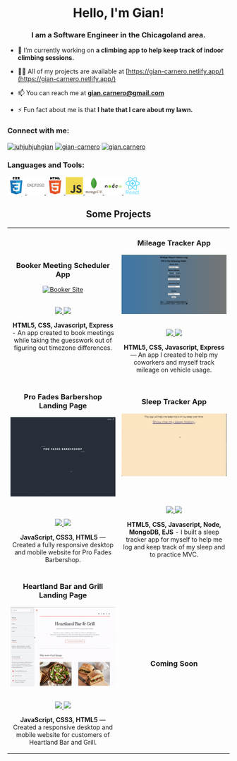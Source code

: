 <h1 align="center">Hello, I'm Gian!</h1>
<h3 align="center"> I am a Software Engineer in the Chicagoland area.</h3>

- 🔭 I’m currently working on **a climbing app to help keep track of indoor climbing sessions.**

- 👨‍💻 All of my projects are available at [https://gian-carnero.netlify.app/](https://gian-carnero.netlify.app/)

- 📫 You can reach me at **gian.carnero@gmail.com**

- ⚡ Fun fact about me is that **I hate that I care about my lawn.**

<h3 align="left">Connect with me:</h3>
<p align="left">
<a href="https://twitter.com/juhjuhjuhgian" target="blank"><img align="center" src="https://raw.githubusercontent.com/rahuldkjain/github-profile-readme-generator/master/src/images/icons/Social/twitter.svg" alt="juhjuhjuhgian" height="30" width="40" /></a>
<a href="https://linkedin.com/in/gian-carnero" target="blank"><img align="center" src="https://raw.githubusercontent.com/rahuldkjain/github-profile-readme-generator/master/src/images/icons/Social/linked-in-alt.svg" alt="gian-carnero" height="30" width="40" /></a>
<a href="https://fb.com/gian.carnero" target="blank"><img align="center" src="https://raw.githubusercontent.com/rahuldkjain/github-profile-readme-generator/master/src/images/icons/Social/facebook.svg" alt="gian.carnero" height="30" width="40" /></a>
</p>

<h3 align="left">Languages and Tools:</h3>
<p align="left"> <a href="https://www.w3schools.com/css/" target="_blank" rel="noreferrer"> <img src="https://raw.githubusercontent.com/devicons/devicon/master/icons/css3/css3-original-wordmark.svg" alt="css3" width="40" height="40"/> </a> <a href="https://expressjs.com" target="_blank" rel="noreferrer"> <img src="https://raw.githubusercontent.com/devicons/devicon/master/icons/express/express-original-wordmark.svg" alt="express" width="40" height="40"/> </a> <a href="https://www.w3.org/html/" target="_blank" rel="noreferrer"> <img src="https://raw.githubusercontent.com/devicons/devicon/master/icons/html5/html5-original-wordmark.svg" alt="html5" width="40" height="40"/> </a> <a href="https://developer.mozilla.org/en-US/docs/Web/JavaScript" target="_blank" rel="noreferrer"> <img src="https://raw.githubusercontent.com/devicons/devicon/master/icons/javascript/javascript-original.svg" alt="javascript" width="40" height="40"/> </a> <a href="https://www.mongodb.com/" target="_blank" rel="noreferrer"> <img src="https://raw.githubusercontent.com/devicons/devicon/master/icons/mongodb/mongodb-original-wordmark.svg" alt="mongodb" width="40" height="40"/> </a> <a href="https://nodejs.org" target="_blank" rel="noreferrer"> <img src="https://raw.githubusercontent.com/devicons/devicon/master/icons/nodejs/nodejs-original-wordmark.svg" alt="nodejs" width="40" height="40"/> </a> <a href="https://reactjs.org/" target="_blank" rel="noreferrer"> <img src="https://raw.githubusercontent.com/devicons/devicon/master/icons/react/react-original-wordmark.svg" alt="react" width="40" height="40"/> </a> </p>

<!--Project Section -->

<h2 align="center">Some Projects </h2>
<div align="center">
<table>
<tr>
<td width="50%">
<h3 align="center" color="white">Booker Meeting Scheduler App</h2>
<div align="center" >  
<a href='https://www.kusinademanila.com/' target="_blank">
<img src="https://github.com/juhjuhjuhgian/meetings-mvc-auth-local/blob/main/readmeImg/booking.gif" alt="Booker Site" height="auto" width="100%" />
</a>
<br>
<br>
<p>
<a href="https://github.com/juhjuhjuhgian/meetings-mvc-auth-local" target="_blank">
<img src="https://img.shields.io/badge/Code-lightgrey?style=for-the-badge&logo=github"/>
</a>  
<a href="https://booker.cyclic.app/" target="_blank">
<img src="https://img.shields.io/badge/-website-green?style=for-the-badge&color=005da8"/>
</a>
</p>
<p><strong>HTML5, CSS, Javascript, Express</strong> - An app created to book meetings while taking the guesswork out of figuring out timezone differences.</p>
</div>
</td>
<td width="50%">
<h3 align="center" color="white">Mileage Tracker App</h2>
<div align="center" >  
<a href='https://juhjuhjuhgian-mileage-tracker-app-2022.onrender.com/' target="_blank">
<img src="https://github.com/juhjuhjuhgian/mileage-tracker-app/blob/main/thumbnail.png" alt="Mileage Tracker App" height="auto" width="100%" />
</a>
<br>
<br>
<p>

<a href="https://github.com/juhjuhjuhgian/mileage-tracker-app" target="_blank">
<img src="https://img.shields.io/badge/Code-lightgrey?style=for-the-badge&logo=github"/>
</a>  
<a href="https://juhjuhjuhgian-mileage-tracker-app-2022.onrender.com/" target="_blank">
<img src="https://img.shields.io/badge/-website-green?style=for-the-badge&color=005da8"/>
</a>
</p>
<p><strong>HTML5, CSS, Javascript, Express</strong> — An app I created to help my coworkers and myself track mileage on vehicle usage.</p>
</div>
<tr>
</td>
  
<td width="50%">
<h3 align="center" color="white">Pro Fades Barbershop Landing Page</h2>
<div align="center" >  
<a href='https://pro-fades-barbershop.netlify.app/' target="_blank">
<img src="barbershop.gif" alt="Pro Fades Barbershop Landing Page" height="auto" width="100%" />
</a>
<br>
<br>
<br>
<p>
<a href="https://github.com/juhjuhjuhgian/This-Is-My-Portfolio/tree/main/Portfolio/html5up-spectral" target="_blank">
<img src="https://img.shields.io/badge/Code-lightgrey?style=for-the-badge&logo=github"/>
</a>  
<a href="https://pro-fades-barbershop.netlify.app/" target="_blank">
<img src="https://img.shields.io/badge/-website-green?style=for-the-badge&color=005da8"/>
</a>
</p>
<p><strong>JavaScript, CSS3, HTML5</strong> — Created a fully responsive desktop and mobile website for Pro Fades Barbershop.</p>
</div>
</td>
  
<td width="50%">
<h3 align="center" color="white">Sleep Tracker App</h2>
<div align="center" >  
<a href='' target="_blank">
<img src="sleep-tracker-app.gif" alt="Sleep Tracker App" height="auto" width="100%" />
</a>
<br>
<br>
<br>
<br>
<p>
<a href="https://github.com/juhjuhjuhgian/sleep-tracker" target="_blank">
<img src="https://img.shields.io/badge/Code-lightgrey?style=for-the-badge&logo=github"/>
</a>  
<a href="https://juhjuhjuhgian-sleep-tracker-app-2023.onrender.com/" target="_blank">
<img src="https://img.shields.io/badge/-website-green?style=for-the-badge&color=005da8"/>
</a>
</p>
<p><strong>HTML5, CSS, Javascript, Node, MongoDB, EJS</strong> - I built a sleep tracker app for myself to help me log and keep track of my sleep and to practice MVC. </p>
</div>
</td>
<tr>
<!---- coming
<td width="50%">
<h3 align="center" color="white">Coming Soon</h2>
<div align="center" >  
<a href='#'>
<img src="tianyi-ma-WiONHd_zYI4-unsplash.jpg" alt="Photo by Tianyi Ma on Unsplash" height="auto" width="100%" />
</a>
<br>
<br>
<p>
<a href="https://www.google.com" target="_blank">
<img src="https://img.shields.io/badge/Code-lightgrey?style=for-the-badge&logo=github"/>
</a>  
<a href="https://www.google.com" target="_blank">
<img src="https://img.shields.io/badge/-website-green?style=for-the-badge&color=005da8"/>
</a>
</p>
<p><strong></strong> - </p>
</div>
---->
<tr>
<td width="50%">
<h3 align="center" color="white">Heartland Bar and Grill Landing Page</h2>
<div align="center" >  
<a href='https://heartland-bar-and-grill.netlify.app/' target="_blank">
<img src="restaurant.gif" alt="Heartland Bar and Grill Landing Page" height="auto" width="100%" />
</a>
<br>
<br>
<p>

<a href="https://github.com/juhjuhjuhgian/This-Is-My-Portfolio/tree/main/Portfolio/html5up-editorial" target="_blank">
<img src="https://img.shields.io/badge/Code-lightgrey?style=for-the-badge&logo=github"/>
</a>  
<a href="https://heartland-bar-and-grill.netlify.app/" target="_blank">
<img src="https://img.shields.io/badge/-website-green?style=for-the-badge&color=005da8"/>
</a>
</p>
<p><strong>JavaScript, CSS3, HTML5</strong> — Created a responsive desktop and mobile website for customers of Heartland Bar and Grill.</p>
</div>
</td>
  
<td width="50%">
<h3 align="center" color="white">Coming Soon</h2>
<div align="center" >  

</table>
